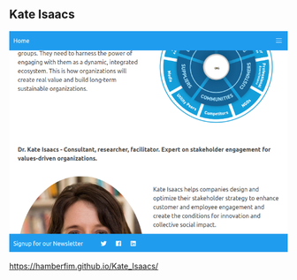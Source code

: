 ## Kate Isaacs

![sample image of design](https://github.com/Hamberfim/Kate_Isaacs/blob/master/kate_Sample.png "sample image of design")

https://hamberfim.github.io/Kate_Isaacs/
